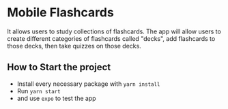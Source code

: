# Mobile Flashcards

It allows users to study collections of flashcards. The app will allow users to create different categories of flashcards called "decks", add flashcards to those decks, then take quizzes on those decks.

## How to Start the project

- Install every necessary package with `yarn install`
- Run `yarn start`
- and use `expo` to test the app
